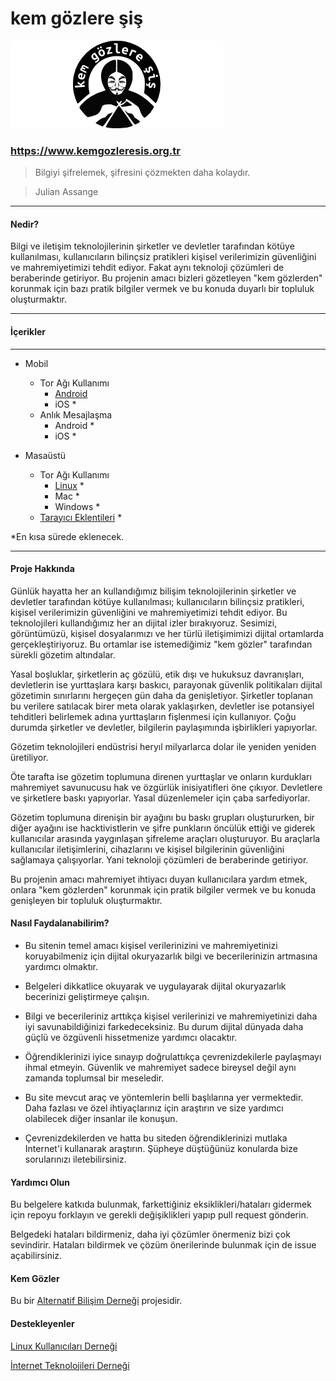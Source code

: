 # kem gözlere şiş

![kgs icon](img/kem_gozlere_sis.png)

### <https://www.kemgozleresis.org.tr>



> Bilgiyi şifrelemek, şifresini çözmekten daha kolaydır.

> Julian Assange

----
#### Nedir?
Bilgi ve iletişim teknolojilerinin şirketler ve devletler tarafından kötüye kullanılması, kullanıcıların bilinçsiz pratikleri kişisel verilerimizin güvenliğini ve mahremiyetimizi tehdit ediyor. Fakat aynı teknoloji çözümleri de beraberinde getiriyor. Bu projenin amacı bizleri gözetleyen "kem gözlerden" korunmak için bazı pratik bilgiler vermek ve bu konuda duyarlı bir topluluk oluşturmaktır.

----
#### İçerikler
---

* Mobil
	* Tor Ağı Kullanımı
		* [Android](mobil/browser/android.md)
		* iOS *
	* Anlık Mesajlaşma
		* Android *
		* iOS *

* Masaüstü
	* Tor Ağı Kullanımı
		* [Linux](desktop/torbrowser.md) *
		* Mac *
		* Windows *
	* [Tarayıcı Eklentileri](desktop/eklentiler.md) *


*En kısa sürede eklenecek.

---

#### Proje Hakkında

Günlük hayatta her an kullandığımız bilişim teknolojilerinin şirketler ve devletler tarafından kötüye kullanılması; kullanıcıların bilinçsiz pratikleri, kişisel verilerimizin güvenliğini ve mahremiyetimizi tehdit ediyor. Bu teknolojileri kullandığımız her an dijital izler bırakıyoruz. Sesimizi, görüntümüzü, kişisel dosyalarımızı ve her türlü iletişimimizi dijital ortamlarda gerçekleştiriyoruz. Bu ortamlar ise istemediğimiz "kem gözler" tarafından sürekli gözetim altındalar.

Yasal boşluklar, şirketlerin aç gözülü, etik dışı ve hukuksuz davranışları, devletlerin ise yurttaşlara karşı baskıcı, parayonak güvenlik politikaları dijital gözetimin sınırlarını hergeçen gün daha da genişletiyor. Şirketler toplanan bu verilere satılacak birer meta olarak yaklaşırken, devletler ise potansiyel tehditleri belirlemek adına yurttaşların fişlenmesi için kullanıyor. Çoğu durumda şirketler ve devletler, bilgilerin paylaşımında işbirlikleri yapıyorlar.

Gözetim teknolojileri endüstrisi heryıl milyarlarca dolar ile yeniden yeniden üretiliyor.

Öte tarafta ise gözetim toplumuna direnen yurttaşlar ve onların kurdukları mahremiyet savunucusu hak ve özgürlük inisiyatifleri öne çıkıyor. Devletlere ve şirketlere baskı yapıyorlar. Yasal düzenlemeler için çaba sarfediyorlar.

Gözetim toplumuna direnişin bir ayağını bu baskı grupları oluştururken, bir diğer ayağını ise hacktivistlerin ve şifre punkların öncülük ettiği ve giderek kullanıcılar arasında yaygınlaşan şifreleme araçları oluşturuyor. Bu araçlarla kullanıcılar iletişimlerini, cihazlarını ve kişisel bilgilerinin güvenliğini sağlamaya çalışıyorlar. Yani teknoloji çözümleri de beraberinde getiriyor.

Bu projenin amacı mahremiyet ihtiyacı duyan kullanıcılara yardım etmek, onlara "kem gözlerden" korunmak için pratik bilgiler vermek ve bu konuda genişleyen bir topluluk oluşturmaktır.

#### Nasıl Faydalanabilirim?

* Bu sitenin temel amacı kişisel verilerinizini ve mahremiyetinizi koruyabilmeniz için dijital okuryazarlık bilgi ve becerilerinizin artmasına yardımcı olmaktır.

* Belgeleri dikkatlice okuyarak ve uygulayarak dijital okuryazarlık becerinizi geliştirmeye çalışın.

* Bilgi ve becerileriniz arttıkça kişisel verilerinizi ve mahremiyetinizi daha iyi savunabildiğinizi farkedeceksiniz. Bu durum dijital dünyada daha güçlü ve özgüvenli hissetmenize yardımcı olacaktır.

* Öğrendiklerinizi iyice sınayıp doğrulattıkça çevrenizdekilerle paylaşmayı ihmal etmeyin. Güvenlik ve mahremiyet sadece bireysel değil aynı zamanda toplumsal bir meseledir.

* Bu site mevcut araç ve yöntemlerin belli başlılarına yer vermektedir. Daha fazlası ve özel ihtiyaçlarınız için araştırın ve size yardımcı olabilecek diğer insanlar ile konuşun.

* Çevrenizdekilerden ve hatta bu siteden öğrendiklerinizi mutlaka Internet'i kullanarak araştırın. Şüpheye düştüğünüz konularda bize sorularınızı iletebilirsiniz.

#### Yardımcı Olun

Bu belgelere katkıda bulunmak, farkettiğiniz eksiklikleri/hataları gidermek için repoyu forklayın ve gerekli değişiklikleri yapıp pull request gönderin.

Belgedeki hataları bildirmeniz, daha iyi çözümler önermeniz bizi çok sevindirir. Hataları bildirmek ve çözüm önerilerinde bulunmak için de issue açabilirsiniz.

#### Kem Gözler

Bu bir [Alternatif Bilişim Derneği](http://alternatifbilisim.org/) projesidir.

#### Destekleyenler

[Linux Kullanıcıları Derneği](http://www.lkd.org.tr/)

[İnternet Teknolojileri Derneği](http://inetd.org.tr/)



